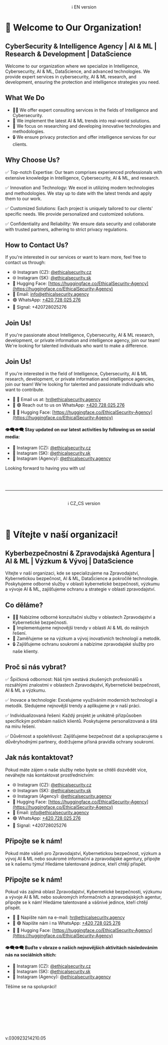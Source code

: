 <br>
<center>ℹ️ EN version</center>

# 🚀 Welcome to Our Organization!

## CyberSecurity & Intelligence Agency | AI & ML | Research & Development | DataScience

Welcome to our organization where we specialize in Intelligence, Cybersecurity, AI & ML, DataScience, and advanced technologies. We provide expert services in cybersecurity, AI & ML research, and development, ensuring the protection and intelligence strategies you need.

## What We Do

- 👨‍💻 We offer expert consulting services in the fields of Intelligence and Cybersecurity.
- 🧠 We implement the latest AI & ML trends into real-world solutions.
- 🎯 We focus on researching and developing innovative technologies and methodologies.
- 🔒 We ensure privacy protection and offer intelligence services for our clients.

## Why Choose Us?

✅ Top-notch Expertise: Our team comprises experienced professionals with extensive knowledge in Intelligence, Cybersecurity, AI & ML, and research.

✅ Innovation and Technology: We excel in utilizing modern technologies and methodologies. We stay up to date with the latest trends and apply them to our work.

✅ Customized Solutions: Each project is uniquely tailored to our clients' specific needs. We provide personalized and customized solutions.

✅ Confidentiality and Reliability: We ensure data security and collaborate with trusted partners, adhering to strict privacy regulations.

## How to Contact Us?

If you're interested in our services or want to learn more, feel free to contact us through:

- 🌐 Instagram (CZ): [@ethicalsecurity.cz](https://www.instagram.com/ethicalsecurity.cz/)
- 🌐 Instagram (SK): [@ethicalsecurity.sk](https://www.instagram.com/ethicalsecurity.sk/)
- 🤗 Hugging Face: [https://huggingface.co/EthicalSecurity-Agency](https://huggingface.co/EthicalSecurity-Agency)
- 📧 Email: info@ethicalsecurity.agency
- 🟢 WhatsApp: [+420 728 025 276](https://wa.me/+420728025276)
- 🔵 Signal: +420728025276

## Join Us!

If you're passionate about Intelligence, Cybersecurity, AI & ML research, development, or private information and intelligence agency, join our team! We're looking for talented individuals who want to make a difference.

## Join Us!

If you're interested in the field of Intelligence, Cybersecurity, AI & ML research, development, or private information and intelligence agencies, join our team! We're looking for talented and passionate individuals who want to contribute.

- 🌟 📧 Email us at: [hr@ethicalsecurity.agency](mailto:hr@ethicalsecurity.agency)
- 🌟 🟢 Reach out to us on WhatsApp: [+420 728 025 276](https://wa.me/+420728025276)
- 🤖 🤗 Hugging Face: [https://huggingface.co/EthicalSecurity-Agency](https://huggingface.co/EthicalSecurity-Agency)

#### 👁️‍🗨️👁️‍🗨️ Stay updated on our latest activities by following us on social media:
- 📲 Instagram (CZ): [@ethicalsecurity.cz](https://www.instagram.com/ethicalsecurity.cz/)
- 📲 Instagram (SK): [@ethicalsecurity.sk](https://www.instagram.com/ethicalsecurity.sk/)
- 📲 Instagram (Agency): [@ethicalsecurity.agency](https://www.instagram.com/ethicalsecurity.agency/)

    
Looking forward to having you with us!



<br><br>



* * *
<br>
<center>ℹ️ CZ_CS version</center>


<br>
<br>






# 🚀 Vítejte v naší organizaci!

## Kyberbezpečnostní & Zpravodajská Agentura | AI & ML | Výzkum & Vývoj | DataScience

Vítejte v naší organizaci, kde se specializujeme na Zpravodajství, Kybernetickou bezpečnost, AI & ML, DataScience a pokročilé technologie. Poskytujeme odborné služby v oblasti kybernetické bezpečnosti, výzkumu a vývoje AI & ML, zajišťujeme ochranu a strategie v oblasti zpravodajství.

## Co děláme?

- 👨‍💻 Nabízíme odborné konzultační služby v oblastech Zpravodajství a Kybernetické bezpečnosti.
- 🧠 Implementujeme nejnovější trendy v oblasti AI & ML do reálných řešení.
- 🎯 Zaměřujeme se na výzkum a vývoj inovativních technologií a metodik.
- 🔒 Zajišťujeme ochranu soukromí a nabízíme zpravodajské služby pro naše klienty.

## Proč si nás vybrat?

✅ Špičková odbornost: Náš tým sestává zkušených profesionálů s rozsáhlými znalostmi v oblastech Zpravodajství, Kybernetické bezpečnosti, AI & ML a výzkumu.

✅ Inovace a technologie: Excelujeme využíváním moderních technologií a metodik. Sledujeme nejnovější trendy a aplikujeme je v naší práci.

✅ Individualizovaná řešení: Každý projekt je unikátně přizpůsoben specifickým potřebám našich klientů. Poskytujeme personalizovaná a šitá na míru řešení.

✅ Důvěrnost a spolehlivost: Zajišťujeme bezpečnost dat a spolupracujeme s důvěryhodnými partnery, dodržujeme přísná pravidla ochrany soukromí.

## Jak nás kontaktovat?

Pokud máte zájem o naše služby nebo byste se chtěli dozvědět více, neváhejte nás kontaktovat prostřednictvím:

- 🌐 Instagram (CZ): [@ethicalsecurity.cz](https://www.instagram.com/ethicalsecurity.cz/)
- 🌐 Instagram (SK): [@ethicalsecurity.sk](https://www.instagram.com/ethicalsecurity.sk/)
- 🌐 Instagram (Agency): [@ethicalsecurity.agency](https://www.instagram.com/ethicalsecurity.agency/)
- 🤗 Hugging Face: [https://huggingface.co/EthicalSecurity-Agency](https://huggingface.co/EthicalSecurity-Agency)
- 📧 Email: info@ethicalsecurity.agency
- 🟢 WhatsApp: [+420 728 025 276](https://wa.me/+420728025276)
- 🔵 Signal: +420728025276

## Připojte se k nám!

Pokud máte vášeň pro Zpravodajství, Kybernetickou bezpečnost, výzkum a vývoj AI & ML nebo soukromé informační a zpravodajské agentury, připojte se k našemu týmu! Hledáme talentované jedince, kteří chtějí přispět.

## Připojte se k nám!

Pokud vás zajímá oblast Zpravodajství, Kybernetické bezpečnosti, výzkumu a vývoje AI & ML nebo soukromých informačních a zpravodajských agentur, připojte se k nám! Hledáme talentované a vášnivé jedince, kteří chtějí přispět.

- 🌟 📧 Napište nám na e-mail: [hr@ethicalsecurity.agency](mailto:hr@ethicalsecurity.agency)
- 🌟 🟢 Napište nám i na WhatsApp: [+420 728 025 276](https://wa.me/+420728025276)
- 🤖 🤗 Hugging Face: [https://huggingface.co/EthicalSecurity-Agency](https://huggingface.co/EthicalSecurity-Agency)

#### 👁️‍🗨️👁️‍🗨️ Buďte v obraze o našich nejnovějších aktivitách následováním nás na sociálních sítích:
- 📲 Instagram (CZ): [@ethicalsecurity.cz](https://www.instagram.com/ethicalsecurity.cz/)
- 📲 Instagram (SK): [@ethicalsecurity.sk](https://www.instagram.com/ethicalsecurity.sk/)
- 📲 Instagram (Agency): [@ethicalsecurity.agency](https://www.instagram.com/ethicalsecurity.agency/)


Těšíme se na spolupráci!



<br><br><br><br><br><br><br>

v.030923214210.05

<style>
.markdown-body {
    font-family: monospace !important;
}   
.markdown-body h2 {
    font-size: 1.35em !important;
}
</style>
